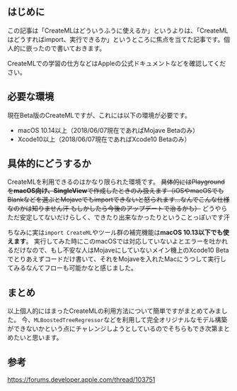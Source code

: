 <!--
title:   [Xcode10][Mojave] CreateMLを試す方法
tags:    CreateML,MachineLearning,Xcode,coreML
id:      827981efad033282871f
private: false
-->
## はじめに

この記事は「CreateMLはどういうふうに使えるか」というよりは、「CreateMLはどうすればimport、実行できるか」というところに焦点を当てた記事です。個人的に嵌ったので書いておきます。

CreateMLでの学習の仕方などはAppleの公式ドキュメントなどを確認してください。

## 必要な環境

現在Beta版のCreateMLですが、これには以下の環境が必要です。

- macOS 10.14以上（2018/06/07現在であればMojave Betaのみ）
- Xcode10以上（2018/06/07現在であればXcode10 Betaのみ）

## 具体的にどうするか

CreateMLを利用できるのはかなり限られた環境です。
~~具体的にはPlaygroundを**macOS向け、SingleView**で作成したときのみ扱えます（iOSやmacOSでもBlankなどを選ぶとMojaveでもimportできないと怒られます...なんでこんな仕様なのかは知りません汗 もしかしたら今後のアップデートで治るかも）~~
どうやらただ安定してないだけらしく、できたり出来なかったりということっぽいです汗

ちなみに実は`import CreateML`やツール群の補完機能は**macOS 10.13以下でも使えます**。
実行してみた時にこのmacOSでは対応していないよとエラーを吐かれるだけなので、もし不安な人はMojaveにしていないメイン機上のXcode10 Betaでとりあえずコードだけ書いて、それをMojaveを入れたMacにうつして実行してみるなんてフローも可能かなと感じました。

## まとめ

以上個人的にはまったCreateMLの利用方法について簡単ですがまとめてみました。
今、`MLBoostedTreeRegressor`などを利用して完全オリジナルなモデル構築ができないかという点にチャレンジしようとしているのでそちらもでき次第まとめたいと思います。

## 参考

https://forums.developer.apple.com/thread/103751
